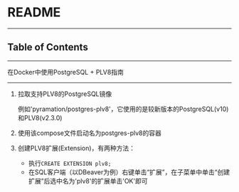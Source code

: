 # README

<!-- File: README.md -->
<!-- Auther: YJ -->
<!-- Email: yj1516268@outlook.com -->
<!-- Created Time: 2021-09-02 16:02:07 -->

---

## Table of Contents

<!-- vim-markdown-toc GFM -->

<!-- vim-markdown-toc -->

---

在Docker中使用PostgreSQL + PLV8指南

---

1. 拉取支持PLV8的PostgreSQL镜像

    例如'pyramation/postgres-plv8'，它使用的是较新版本的PostgreSQL(v10)和PLV8(v2.3.0)

2. 使用该compose文件启动名为postgres-plv8的容器

3. 创建PLV8扩展(Extension)，有两种方法：

    - 执行`CREATE EXTENSION plv8;`
    - 在SQL客户端（以DBeaver为例）右键单击“扩展”，在子菜单中单击“创建扩展”后选中名为'plv8'的扩展单击'OK'即可

